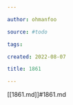 ```yaml
---

author: ohmanfoo

source: #todo

tags: 

created: 2022-08-07

title: 1861

---
```

[[1861.md]]#1861.md